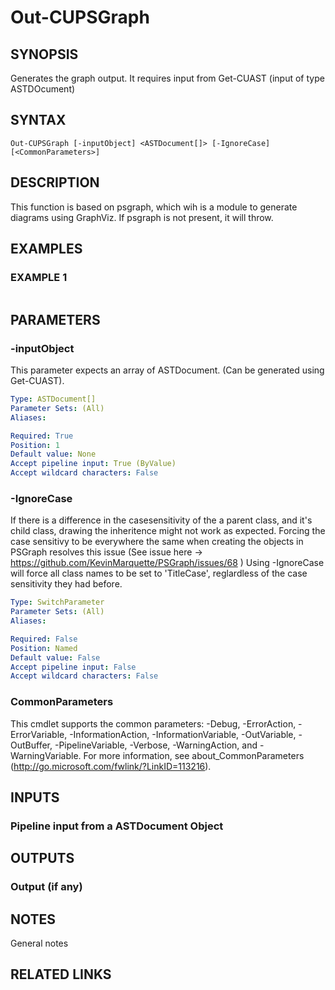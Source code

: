 # Out-CUPSGraph

## SYNOPSIS
Generates the graph output.
It requires input from Get-CUAST (input of type ASTDOcument)

## SYNTAX

```
Out-CUPSGraph [-inputObject] <ASTDocument[]> [-IgnoreCase] [<CommonParameters>]
```

## DESCRIPTION
This function is based on psgraph, which wih is a module to generate diagrams using GraphViz.
If psgraph is not present, it will throw.

## EXAMPLES

### EXAMPLE 1
```

```

## PARAMETERS

### -inputObject
This parameter expects an array of ASTDocument.
(Can be generated using Get-CUAST).

```yaml
Type: ASTDocument[]
Parameter Sets: (All)
Aliases:

Required: True
Position: 1
Default value: None
Accept pipeline input: True (ByValue)
Accept wildcard characters: False
```

### -IgnoreCase
If there is a difference in the casesensitivity of the a parent class, and it's child class, drawing the inheritence might not work as expected.
Forcing the case sensitivy to be everywhere the same when creating the objects in PSGraph resolves this issue (See issue here -\> https://github.com/KevinMarquette/PSGraph/issues/68 )
Using -IgnoreCase will force all class names to be set to 'TitleCase', reglardless of the case sensitivity they had before.

```yaml
Type: SwitchParameter
Parameter Sets: (All)
Aliases:

Required: False
Position: Named
Default value: False
Accept pipeline input: False
Accept wildcard characters: False
```

### CommonParameters
This cmdlet supports the common parameters: -Debug, -ErrorAction, -ErrorVariable, -InformationAction, -InformationVariable, -OutVariable, -OutBuffer, -PipelineVariable, -Verbose, -WarningAction, and -WarningVariable.
For more information, see about_CommonParameters (http://go.microsoft.com/fwlink/?LinkID=113216).

## INPUTS

### Pipeline input from a ASTDocument Object
## OUTPUTS

### Output (if any)
## NOTES
General notes

## RELATED LINKS
